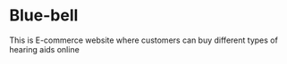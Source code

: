 # Blue-bell
This is E-commerce website  where customers can buy different types of hearing aids online
